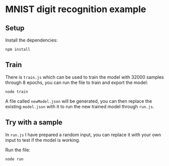 # MNIST digit recognition example

## Setup

Install the dependencies:
```
npm install
```

## Train

There is `train.js` which can be used to train the model with 32000 samples through 8 epochs, you can run the file to train and export the model:
```
node train
```

A file called `newModel.json` will be generated, you can then replace the existing `model.json` with it to run the new trained model through `run.js`.

## Try with a sample

In `run.js` I have prepared a random input, you can replace it with your own input to test if the model is working.

Run the file:
```
node run
```
